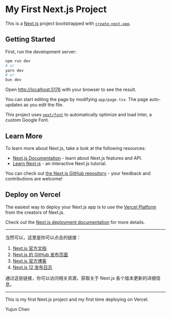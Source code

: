 # My First Next.js Project

This is a [Next.js](https://nextjs.org/) project bootstrapped with [`create-next-app`](https://github.com/vercel/next.js/tree/canary/packages/create-next-app).

## Getting Started

First, run the development server:

```bash
npm run dev
# or
yarn dev
# or
bun dev
```

Open [http://localhost:5176](http://localhost:5176) with your browser to see the result.

You can start editing the page by modifying `app/page.tsx`. The page auto-updates as you edit the file.

This project uses [`next/font`](https://nextjs.org/docs/basic-features/font-optimization) to automatically optimize and load Inter, a custom Google Font.

## Learn More

To learn more about Next.js, take a look at the following resources:

- [Next.js Documentation](https://nextjs.org/docs) - learn about Next.js features and API.
- [Learn Next.js](https://nextjs.org/learn) - an interactive Next.js tutorial.

You can check out [the Next.js GitHub repository](https://github.com/vercel/next.js/) - your feedback and contributions are welcome!

## Deploy on Vercel

The easiest way to deploy your Next.js app is to use the [Vercel Platform](https://vercel.com/new?utm_medium=default-template&filter=next.js&utm_source=create-next-app&utm_campaign=create-next-app-readme) from the creators of Next.js.

Check out the [Next.js deployment documentation](https://nextjs.org/docs/deployment) for more details.

---

当然可以，这里是你可以点击的链接：

1. [Next.js 官方文档](https://nextjs.org/docs)
2. [Next.js 的 GitHub 发布页面](https://github.com/vercel/next.js/releases)
3. [Next.js 官方博客](https://nextjs.org/blog)
4. [Next.js 12 发布日志](https://nextjs.org/blog/next-12)

通过这些链接，你可以访问相关资源，获取关于 Next.js 各个版本更新的详细信息。

---

This is my first Next.js project and my first time deploying on Vercel.

Yujun Chen
